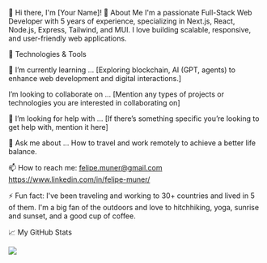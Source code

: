👋 Hi there, I'm [Your Name]!
🚀 About Me
I'm a passionate Full-Stack Web Developer with 5 years of experience, specializing in Next.js, React, Node.js, Express, Tailwind, and MUI. I love building scalable, responsive, and user-friendly web applications.

🔧 Technologies & Tools

🌱 I’m currently learning ...
[Exploring blockchain, AI (GPT, agents) to enhance web development and digital interactions.]

I’m looking to collaborate on ...
[Mention any types of projects or technologies you are interested in collaborating on]

🤔 I’m looking for help with ...
[If there’s something specific you’re looking to get help with, mention it here]

💬 Ask me about ...
How to travel and work remotely to achieve a better life balance.

📫 How to reach me:
felipe.muner@gmail.com
https://www.linkedin.com/in/felipe-muner/

⚡ Fun fact:
I've been traveling and working to 30+ countries and lived in 5 of them. I'm a big fan of the outdoors and love to hitchhiking, yoga, sunrise and sunset, and a good cup of coffee.

📈 My GitHub Stats

<img src="https://github-readme-streak-stats.herokuapp.com/?user=felipe-muner">
